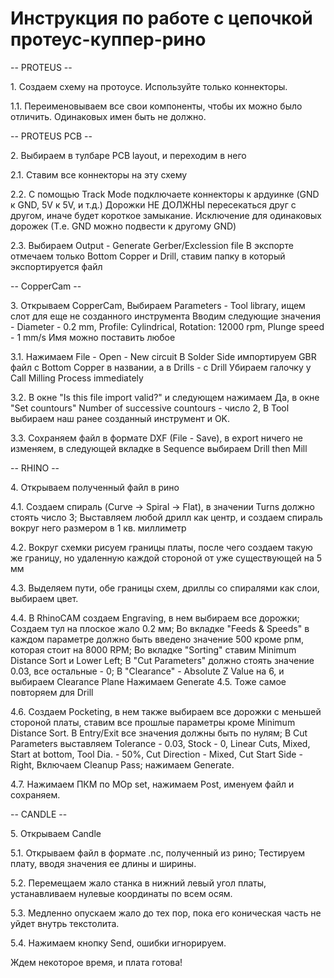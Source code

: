 # Инструкция по работе с цепочкой протеус-куппер-рино

-- PROTEUS --

1\. Создаем схему на протоусе. Используйте только коннекторы.

1.1\. Переименовываем все свои компоненты, чтобы их можно было отличить. Одинаковых имен быть не должно.

-- PROTEUS PCB --

2\. Выбираем в тулбаре PCB layout, и переходим в него

2.1\. Ставим все коннекторы на эту схему

2.2\. С помощью Track Mode подключаете коннекторы к ардуинке (GND к GND, 5V к 5V, и т.д.)
     Дорожки НЕ ДОЛЖНЫ пересекаться друг с другом, иначе будет короткое замыкание. 
	Исключение для одинаковых дорожек (Т.е. GND можно подвести к другому GND)
 
2.3\. Выбираем Output - Generate Gerber/Exclession file
     В экспорте отмечаем только Bottom Copper и Drill, ставим папку в который экспортируется файл

-- CopperCam --
  
3\.  Открываем CopperCam, Выбираем Parameters - Tool library, ищем слот для еще не созданного инструмента
    Вводим следующие значения - Diameter - 0.2 mm, Profile: Cylindrical, Rotation: 12000 rpm, Plunge speed - 1 mm/s
    Имя можно поставить любое
    
3.1\. Нажимаем File - Open - New circuit
     В Solder Side импортируем GBR файл с Bottom Copper в названии, а в Drills - с Drill
     Убираем галочку у Call Milling Process immediately
     
3.2\. В окне "Is this file import valid?" и следующем нажимаем Да,
     в окне "Set countours" Number of successive countours - число 2, В Tool выбираем наш ранее созданный инструмент и OK.
     
3.3\.  Сохраняем файл в формате DXF (File - Save), в export ничего не изменяем, в следующей вкладке в Sequence выбираем Drill then Mill

-- RHINO --

4\. Открываем полученный файл в рино


4.1\. Создаем спираль (Curve -> Spiral -> Flat), в значении Turns должно стоять число 3;
	 Выставляем любой дрилл как центр, и создаем спираль вокруг него размером в 1 кв. миллиметр
  
4.2\. Вокруг схемки рисуем границы платы, после чего создаем такую же границу, но удаленную каждой стороной от уже существующей на 5 мм

4.3\. Выделяем пути, обе границы схем, дриллы со спиралями как слои, выбираем цвет. 

4.4\. В RhinoCAM создаем Engraving, в нем выбираем все дорожки;
     Создаем тул на плоское жало 0.2 мм;
     Во вкладке "Feeds & Speeds" в каждом параметре должно быть введено значение 500 кроме рпм, которая стоит на 8000 RPM;
     Во вкладке "Sorting" ставим Minimum Distance Sort и Lower Left;
     В "Cut Parameters" должно стоять значение 0.03, все остальные - 0;
     В "Clearance" - Absolute Z Value на 6, и выбираем Clearance Plane
     Нажимаем Generate
4.5\. Тоже самое повторяем для Drill

4.6\. Создаем Pocketing, в нем также выбираем все дорожки с меньшей стороной платы, ставим все прошлые параметры кроме Minimum Distance Sort.
      В Entry/Exit все значения должны быть по нулям;
      В Cut Parameters выставляем Tolerance - 0.03, Stock - 0, Linear Cuts, Mixed, Start at bottom, Tool Dia. - 50%,  Cut Direction - Mixed, Cut Start Side - Right, Включаем Cleanup Pass;
      нажимаем Generate.

4.7\. Нажимаем ПКМ по MOp set, нажимаем Post, именуем файл и сохраняем.


-- CANDLE --

5\.   Открываем Candle

5.1\. Открываем файл в формате .nc, полученный из рино; Тестируем плату, вводя значения ее длины и ширины.

5.2\. Перемещаем жало станка в нижний левый угол платы, устанавливаем нулевые координаты по всем осям.

5.3\. Медленно опускаем жало до тех пор, пока его коническая часть не уйдет внутрь текстолита.

5.4\. Нажимаем кнопку Send, ошибки игнорируем.

Ждем некоторое время, и плата готова!
